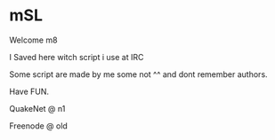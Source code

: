 # mSL
Welcome m8

I Saved here witch script i use at IRC

Some script are made by me some not ^^ and dont remember authors.

Have FUN.

QuakeNet @ n1

Freenode @ old

